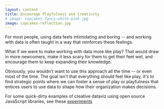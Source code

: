 ```yaml
---
layout: content
title: Encourage Playfulness and Creativity
# image: cupcakes-fancy-white-pink.jpg
image: cupcakes-reflection.jpg
---
```


For most people, using data feels intimidating and boring -- and working with data is often taught in a way that reinforces these feelings. 

What if we were to make working with data more like play? That would draw in more newcomers, make it less scary for them to get their feet wet, and encourage them to keep expanding their knowledge.

Obviously, you wouldn't want to use this approach all the time -- or even most of the time. The goal isn't that everything should feel like play, it's to find strategic points where we can foster a sense of play or playfulness that entices users to use data to shape how their organization makes decisions.

For some quick-dirty examples of creative dataviz using open source JavaScript libraries, see these [experiments](creative-dv.html)